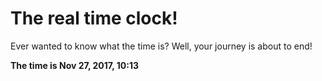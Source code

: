 # The real time clock!

Ever wanted to know what the time is? Well, your journey is about to end!

**The time is Nov 27, 2017, 10:13**